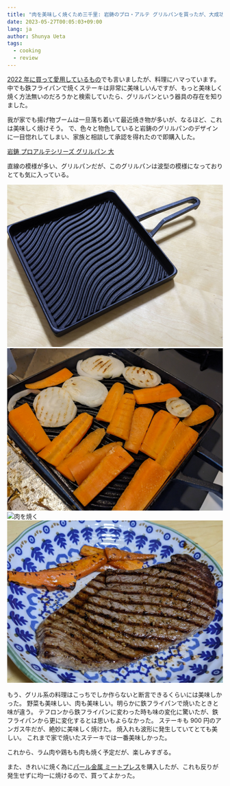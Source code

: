 ```yaml
---
title: "肉を美味しく焼くため三千里: 岩鋳のプロ・アルテ グリルパンを買ったが、大成功"
date: 2023-05-27T00:05:03+09:00
lang: ja
author: Shunya Ueta
tags:
  - cooking
  - review
---
```


[2022 年に買って愛用しているもの](/posts/2023-01-03-2213)でも言いましたが、料理にハマっています。
中でも鉄フライパンで焼くステーキは非常に美味しいんですが、もっと美味しく焼く方法無いのだろうかと検索していたら、グリルパンという器具の存在を知りました。

我が家でも揚げ物ブームは一旦落ち着いて最近焼き物が多いが、なるほど、これは美味しく焼けそう。
で、色々と物色していると岩鋳のグリルパンのデザインに一目惚れしてしまい、家族と相談して承認を得れたので即購入した。

[岩鋳 プロアルテシリーズ グリルパン 大](https://amzn.to/42eZrW1)

直線の模様が多い、グリルパンだが、このグリルパンは波型の模様になっておりとても気に入っている。

![岩鋳 プロアルテシリーズ グリルパン 大](/posts/2023-05-27-0005/images/1.jpg)
![野菜を焼く](/posts/2023-05-27-0005/images/2.jpg)
![肉を焼く](/posts/2023-05-27-0005/images/3.jpg)
![最高のステーキ](/posts/2023-05-27-0005/images/4.jpg)

もう、グリル系の料理はこっちでしか作らないと断言できるくらいには美味しかった。
野菜も美味しい、肉も美味しい。明らかに鉄フライパンで焼いたときと味が違う。
テフロンから鉄フライパンに変わった時も味の変化に驚いたが、鉄フライパンから更に変化するとは思いもよらなかった。
ステーキも 900 円のアンガス牛だが、絶妙に美味しく焼けた。
焼入れも波形に発生していてとても美しい。
これまで家で焼いたステーキでは一番美味しかった。

これから、ラム肉や鶏もも肉も焼く予定だが、楽しみすぎる。

また、きれいに焼く為に[パール金属 ミートプレス](https://amzn.to/3MZmpMC)を購入したが、これも反りが発生せずに均一に焼けるので、買ってよかった。
